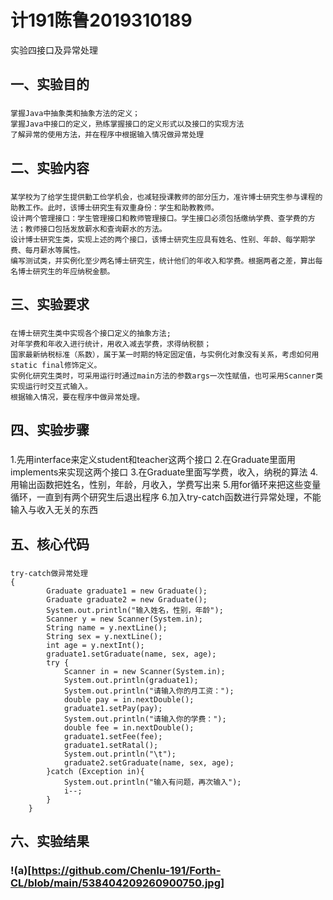 # 计191陈鲁2019310189
  实验四接口及异常处理

## 一、实验目的
### 
    掌握Java中抽象类和抽象方法的定义；
    掌握Java中接口的定义，熟练掌握接口的定义形式以及接口的实现方法
    了解异常的使用方法，并在程序中根据输入情况做异常处理

## 二、实验内容
### 
    某学校为了给学生提供勤工俭学机会，也减轻授课教师的部分压力，准许博士研究生参与课程的助教工作。此时，该博士研究生有双重身份：学生和助教教师。
    设计两个管理接口：学生管理接口和教师管理接口。学生接口必须包括缴纳学费、查学费的方法；教师接口包括发放薪水和查询薪水的方法。
    设计博士研究生类，实现上述的两个接口，该博士研究生应具有姓名、性别、年龄、每学期学费、每月薪水等属性。
    编写测试类，并实例化至少两名博士研究生，统计他们的年收入和学费。根据两者之差，算出每名博士研究生的年应纳税金额。

## 三、实验要求
###  
    在博士研究生类中实现各个接口定义的抽象方法;
    对年学费和年收入进行统计，用收入减去学费，求得纳税额；
    国家最新纳税标准（系数），属于某一时期的特定固定值，与实例化对象没有关系，考虑如何用static final修饰定义。
    实例化研究生类时，可采用运行时通过main方法的参数args一次性赋值，也可采用Scanner类实现运行时交互式输入。
    根据输入情况，要在程序中做异常处理。

## 四、实验步骤
### 
   1.先用interface来定义student和teacher这两个接口
   2.在Graduate里面用implements来实现这两个接口
   3.在Graduate里面写学费，收入，纳税的算法
   4.用输出函数把姓名，性别，年龄，月收入，学费写出来
   5.用for循环来把这些变量循环，一直到有两个研究生后退出程序
   6.加入try-catch函数进行异常处理，不能输入与收入无关的东西

## 五、核心代码
### 
    try-catch做异常处理
    {
            Graduate graduate1 = new Graduate();
            Graduate graduate2 = new Graduate();
            System.out.println("输入姓名，性别，年龄");
            Scanner y = new Scanner(System.in);
            String name = y.nextLine();
            String sex = y.nextLine();
            int age = y.nextInt();
            graduate1.setGraduate(name, sex, age);
            try {
                Scanner in = new Scanner(System.in);
                System.out.println(graduate1);
                System.out.println("请输入你的月工资：");
                double pay = in.nextDouble();
                graduate1.setPay(pay);
                System.out.println("请输入你的学费：");
                double fee = in.nextDouble();
                graduate1.setFee(fee);
                graduate1.setRatal();
                System.out.println("\t");
                graduate2.setGraduate(name, sex, age);
            }catch (Exception in){
                System.out.println("输入有问题，再次输入");
                i--;
            }
        }

## 六、实验结果
### !(a)[https://github.com/Chenlu-191/Forth-CL/blob/main/538404209260900750.jpg]
